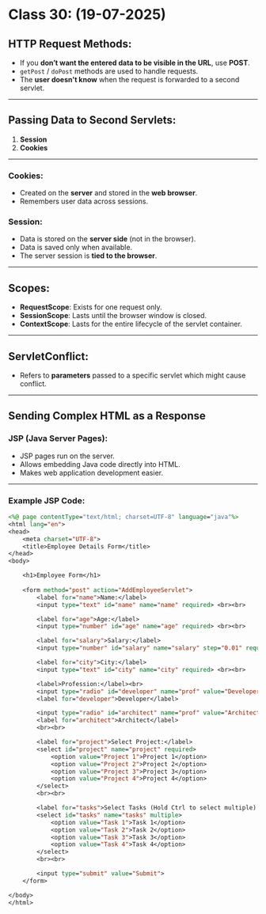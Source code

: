 # Class 30: (19-07-2025)

## HTTP Request Methods:
- If you **don’t want the entered data to be visible in the URL**, use **POST**.
- `getPost` / `doPost` methods are used to handle requests.
- The **user doesn't know** when the request is forwarded to a second servlet.

---

## Passing Data to Second Servlets:
1. **Session**
2. **Cookies**

---

### **Cookies:**
- Created on the **server** and stored in the **web browser**.
- Remembers user data across sessions.

### **Session:**
- Data is stored on the **server side** (not in the browser).
- Data is saved only when available.
- The server session is **tied to the browser**.

---

## Scopes:
- **RequestScope**: Exists for one request only.
- **SessionScope**: Lasts until the browser window is closed.
- **ContextScope**: Lasts for the entire lifecycle of the servlet container.

---

## ServletConflict:
- Refers to **parameters** passed to a specific servlet which might cause conflict.

---

## Sending Complex HTML as a Response

### **JSP (Java Server Pages):**
- JSP pages run on the server.
- Allows embedding Java code directly into HTML.
- Makes web application development easier.

---

### **Example JSP Code:**
```jsp
<%@ page contentType="text/html; charset=UTF-8" language="java"%>
<html lang="en">
<head>
    <meta charset="UTF-8">
    <title>Employee Details Form</title>
</head>
<body>

    <h1>Employee Form</h1>
    
    <form method="post" action="AddEmployeeServlet">
        <label for="name">Name:</label>
        <input type="text" id="name" name="name" required> <br><br>

        <label for="age">Age:</label>
        <input type="number" id="age" name="age" required> <br><br>

        <label for="salary">Salary:</label>
        <input type="number" id="salary" name="salary" step="0.01" required> <br><br>

        <label for="city">City:</label>
        <input type="text" id="city" name="city" required> <br><br>

        <label>Profession:</label><br>
        <input type="radio" id="developer" name="prof" value="Developer" required>
        <label for="developer">Developer</label>

        <input type="radio" id="architect" name="prof" value="Architect">
        <label for="architect">Architect</label>
        <br><br>

        <label for="project">Select Project:</label>
        <select id="project" name="project" required>
            <option value="Project 1">Project 1</option>
            <option value="Project 2">Project 2</option>
            <option value="Project 3">Project 3</option>
            <option value="Project 4">Project 4</option>
        </select>
        <br><br>

        <label for="tasks">Select Tasks (Hold Ctrl to select multiple):</label>
        <select id="tasks" name="tasks" multiple>
            <option value="Task 1">Task 1</option>
            <option value="Task 2">Task 2</option>
            <option value="Task 3">Task 3</option>
            <option value="Task 4">Task 4</option>
        </select>
        <br><br>

        <input type="submit" value="Submit">
    </form>

</body>
</html>
